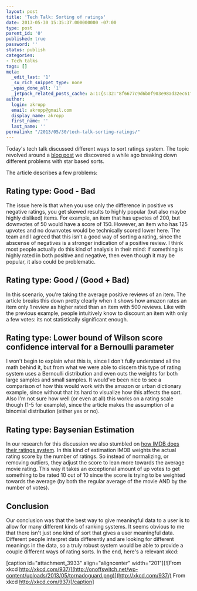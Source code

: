 ```yaml
---
layout: post
title: 'Tech Talk: Sorting of ratings'
date: 2013-05-30 15:35:37.000000000 -07:00
type: post
parent_id: '0'
published: true
password: ''
status: publish
categories:
- Tech talks
tags: []
meta:
  _edit_last: '1'
  _su_rich_snippet_type: none
  _wpas_done_all: '1'
  _jetpack_related_posts_cache: a:1:{s:32:"8f6677c9d6b0f903e98ad32ec61f8deb";a:2:{s:7:"expires";i:1561943268;s:7:"payload";a:3:{i:0;a:1:{s:2:"id";i:4191;}i:1;a:1:{s:2:"id";i:3500;}i:2;a:1:{s:2:"id";i:7777;}}}}
author:
  login: akropp
  email: akropp@gmail.com
  display_name: akropp
  first_name: ''
  last_name: ''
permalink: "/2013/05/30/tech-talk-sorting-ratings/"
---
```

Today's tech talk discussed different ways to sort ratings system. The topic revolved around a [blog post](http://www.evanmiller.org/how-not-to-sort-by-average-rating.html) we discovered a while ago breaking down different problems with star based sorts.

The article describes a few problems:

## Rating type: Good - Bad

The issue here is that when you use only the difference in positive vs negative ratings, you get skewed results to highly popular (but also maybe highly disliked) items. For example, an item that has upvotes of 200, but downvotes of 50 would have a score of 150. However, an item who has 125 upvotes and no downvotes would be technically scored lower here. The team and I agreed that this isn't a good way of sorting a rating, since the abscense of negatives is a stronger indication of a positive review. I think most people actually do this kind of analysis in their mind: if something is highly rated in both positive and negative, then even though it may be popular, it also could be problematic.

## Rating type: Good / (Good + Bad)

In this scenario, you're taking the average positive reviews of an item. The article breaks this down pretty clearly when it shows how amazon rates an item only 1 review as higher rated than an item with 500 reviews. Like with the previous example, people intuitively know to discount an item with only a few votes: its not statistically significant enough.

## Rating type: Lower bound of Wilson score confidence interval for a Bernoulli parameter

I won't begin to explain what this is, since I don't fully understand all the math behind it, but from what we were able to discern this type of rating system uses a Bernoulli distribution and even outs the weights for both large samples and small samples. It would've been nice to see a comparison of how this would work with the amazon or urban dictionary example, since without that its hard to visualize how this affects the sort. Also I'm not sure how well (or even at all) this works on a rating scale though (1-5 for example), since the article makes the assumption of a binomial distribution (either yes or no).

## Rating type: Baysenian Estimation

In our research for this discussion we also stumbled on [how IMDB does their ratings system](http://wiki.answers.com/Q/What_does_true_Bayesian_estimate_mean_in_connection_with_the_IMDb_Top_250_ratings). In this kind of estimation IMDB weights the actual rating score by the number of ratings. So instead of normalizing, or removing outliers, they adjust the score to lean more towards the average movie rating. This way it takes an exceptional amount of up votes to get something to be rated 10 out of 10 since the score is trying to be weighted towards the average (by both the regular average of the movie AND by the number of votes).

## Conclusion

Our conclusion was that the best way to give meaningful data to a user is to allow for many different kinds of ranking systems. It seems obvious to me that there isn't just one kind of sort that gives a user meaningful data. Different people interpret data differently and are looking for different meanings in the data, so a truly robust system would be able to provide a couple different ways of rating sorts. In the end, here's a relevant xkcd:

[caption id="attachment\_3933" align="aligncenter" width="201"][![From xkcd http://xkcd.com/937/](http://onoffswitch.net/wp-content/uploads/2013/05/tornadoguard.png)](http://xkcd.com/937/) From xkcd http://xkcd.com/937/[/caption]

